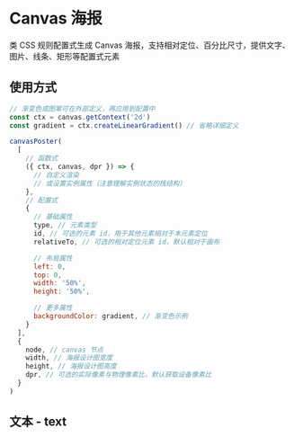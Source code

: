 <script setup>
  import Text from './text.vue'
</script>

# Canvas 海报

类 CSS 规则配置式生成 Canvas 海报，支持相对定位、百分比尺寸，提供文字、图片、线条、矩形等配置式元素

## 使用方式

```js
// 渐变色或图案可在外部定义，再应用到配置中
const ctx = canvas.getContext('2d')
const gradient = ctx.createLinearGradient() // 省略详细定义

canvasPoster(
  [
    // 函数式
    ({ ctx, canvas, dpr }) => {
      // 自定义渲染
      // 或设置实例属性（注意理解实例状态的栈结构）
    },
    // 配置式
    {
      // 基础属性
      type, // 元素类型
      id, // 可选的元素 id，用于其他元素相对于本元素定位
      relativeTo, // 可选的相对定位元素 id，默认相对于画布

      // 布局属性
      left: 0,
      top: 0,
      width: '50%',
      height: '50%',

      // 更多属性
      backgroundColor: gradient, // 渐变色示例
    }
  ],
  {
    node, // canvas 节点
    width, // 海报设计图宽度
    height, // 海报设计图高度
    dpr, // 可选的实际像素与物理像素比，默认获取设备像素比
  }
)
```

## 文本 - text

<Text />
